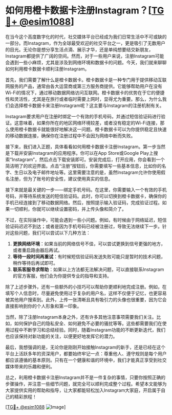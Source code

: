 # 如何用橙卡数据卡注册Instagram？[[TG💪+ @esim1088](https://t.me/s/esim1088)]

在当今这个高度数字化的时代，社交媒体平台已经成为我们日常生活中不可或缺的一部分。而Instagram，作为全球最受欢迎的社交平台之一，更是吸引了无数用户的目光。无论你是想分享生活点滴、展示才华，还是单纯想要结交新朋友，Instagram都提供了广阔的空间。然而，对于一些用户来说，注册Instagram可能会遇到一些小麻烦，尤其是涉及到网络环境和数据卡的问题。今天，我们就来聊聊如何利用橙卡数据卡顺利注册Instagram。

首先，我们需要了解什么是橙卡数据卡。橙卡数据卡是一种专门用于提供移动互联网服务的产品，通常由各大运营商或第三方服务商提供。它能够帮助用户在没有Wi-Fi的情况下，通过移动数据网络访问互联网。橙卡数据卡的优势在于它的便捷性和灵活性，尤其是在旅行或者临时需要上网时，显得尤为重要。那么，为什么我们会选择橙卡数据卡来注册Instagram呢？这主要与Instagram的注册机制有关。

Instagram要求用户在注册时绑定一个有效的手机号码，并通过短信验证码进行验证。这意味着，如果你所在的地区网络环境较差，或者没有稳定的Wi-Fi连接，那么使用橙卡数据卡就能很好地解决这一问题。橙卡数据卡可以为你提供稳定且快速的移动数据连接，确保你在注册过程中不会因为网络中断而失败。

接下来，我们进入正题，具体看看如何用橙卡数据卡注册Instagram。第一步当然是下载并安装Instagram的应用程序。你可以在App Store或Google Play上搜索“Instagram”，然后点击下载安装即可。安装完成后，打开应用，你会看到一个简洁明了的欢迎界面。点击“注册”按钮后，你需要填写一些基本信息，比如你的名字、生日以及电子邮件地址等。这里需要注意的是，虽然Instagram允许你使用假名注册，但为了账号的安全性，建议使用真实的信息。

接下来就是最关键的一步——绑定手机号码。在这里，你需要输入一个有效的手机号码，并等待系统发送的短信验证码。此时，你可以切换到橙卡数据卡，确保你的手机已经连接到了移动数据网络。然后，按照提示输入验证码，完成验证过程。如果一切顺利，你就可以继续设置密码，并上传头像和简介了。

不过，在实际操作中，可能会遇到一些小问题。例如，有时候由于网络延迟，短信验证码迟迟不到达；或者是因为手机号码已经被注册过，导致无法继续下一步。针对这些问题，我们可以尝试以下几种方法：

1. **更换网络环境**：如果当前的网络信号不佳，可以尝试更换到信号更强的地方，或者重启路由器后再试。
2. **等待一段时间再重试**：有时候短信验证码发送失败可能只是暂时的技术问题，稍作等待后再试即可。
3. **联系客服寻求帮助**：如果以上方法都无法解决问题，可以直接联系Instagram的官方客服，他们会为你提供专业的指导和支持。

除了上述步骤外，还有一些额外的小技巧可以帮助你更顺利地完成注册。例如，在填写个人信息时，尽量避免使用过于复杂的用户名，这样不仅便于记忆，也更容易被其他用户搜索到。此外，上传一张清晰且具有吸引力的头像也很重要，因为它会直接影响到你的个人形象和第一印象。

当然，除了注册Instagram本身之外，还有许多其他注意事项需要我们关注。比如，如何保护自己的隐私安全、如何避免不必要的骚扰等等。这些都需要我们在使用过程中不断学习和总结经验。同时，随着Instagram功能的不断更新迭代，我们也应该保持对新功能的关注，以便更好地发挥它的潜力。

最后，我想强调的是，无论你是刚刚开始接触Instagram的新手，还是已经在这个平台上活跃多年的资深用户，都要始终牢记一点：尊重他人、遵守规则是每个用户都应该遵循的基本原则。只有在一个健康和谐的环境中，我们才能真正享受到社交媒体带来的乐趣和便利。

总之，利用橙卡数据卡注册Instagram并不是一件复杂的事情，只要你按照正确的步骤操作，并注意一些细节问题，就完全可以顺利完成整个过程。希望本文能够为大家提供实用的帮助和指导，让大家都能轻松加入Instagram大家庭，开启属于自己的精彩旅程！

[[TG💪+ @esim1088](https://t.me/s/esim1088) ![Image](https://i.postimg.cc/4NQfJmqS/Snipaste-2025-05-13-00-14-12.png)]